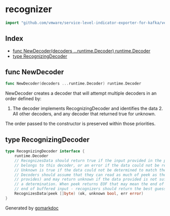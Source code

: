 <!-- Code generated by gomarkdoc. DO NOT EDIT -->

# recognizer

```go
import "github.com/vmware/service-level-indicator-exporter-for-kafka/vendor/k8s.io/apimachinery/pkg/runtime/serializer/recognizer"
```

## Index

- [func NewDecoder(decoders ...runtime.Decoder) runtime.Decoder](<#func-newdecoder>)
- [type RecognizingDecoder](<#type-recognizingdecoder>)


## func NewDecoder

```go
func NewDecoder(decoders ...runtime.Decoder) runtime.Decoder
```

NewDecoder creates a decoder that will attempt multiple decoders in an order defined by:

1. The decoder implements RecognizingDecoder and identifies the data 2. All other decoders, and any decoder that returned true for unknown.

The order passed to the constructor is preserved within those priorities.

## type RecognizingDecoder

```go
type RecognizingDecoder interface {
    runtime.Decoder
    // RecognizesData should return true if the input provided in the provided reader
    // belongs to this decoder, or an error if the data could not be read or is ambiguous.
    // Unknown is true if the data could not be determined to match the decoder type.
    // Decoders should assume that they can read as much of peek as they need (as the caller
    // provides) and may return unknown if the data provided is not sufficient to make a
    // a determination. When peek returns EOF that may mean the end of the input or the
    // end of buffered input - recognizers should return the best guess at that time.
    RecognizesData(peek []byte) (ok, unknown bool, err error)
}
```



Generated by [gomarkdoc](<https://github.com/princjef/gomarkdoc>)
